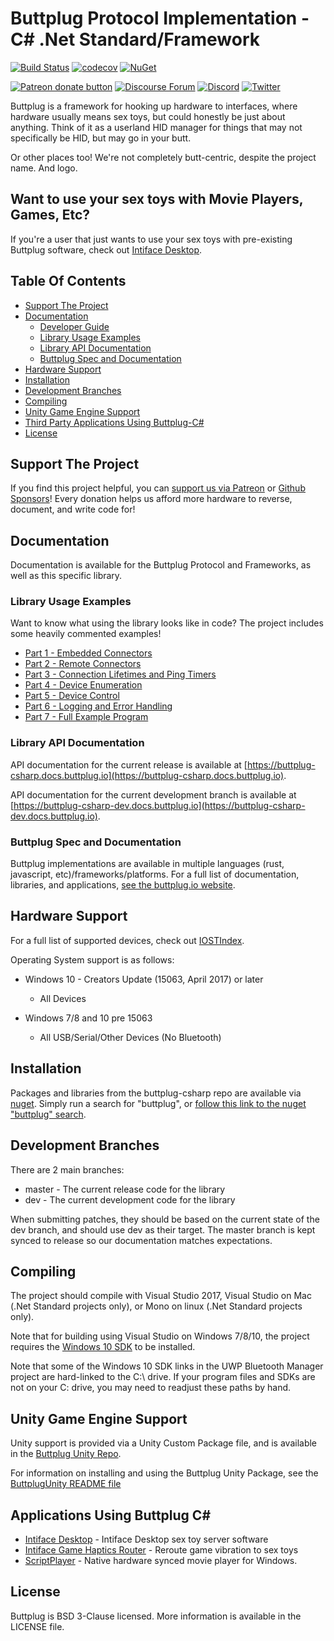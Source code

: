 # Buttplug Protocol Implementation - C# .Net Standard/Framework

[![Build Status](https://dev.azure.com/nplabs/buttplug/_apis/build/status/buttplugio.buttplug-csharp?branchName=master)](https://dev.azure.com/nplabs/buttplug/_build/latest?definitionId=2&branchName=master)
[![codecov](https://codecov.io/gh/buttplugio/buttplug-csharp/branch/master/graph/badge.svg)](https://codecov.io/gh/buttplugio/buttplug-csharp)
[![NuGet](https://img.shields.io/nuget/v/Buttplug.svg)](https://www.nuget.org/packages/Buttplug/)

[![Patreon donate button](https://img.shields.io/badge/patreon-donate-yellow.svg)](https://www.patreon.com/qdot)
[![Discourse Forum](https://img.shields.io/badge/discourse-forum-blue.svg)](https://metafetish.club)
[![Discord](https://img.shields.io/discord/353303527587708932.svg?logo=discord)](https://discord.buttplug.io)
[![Twitter](https://img.shields.io/twitter/follow/buttplugio.svg?style=social&logo=twitter)](https://twitter.com/buttplugio)

Buttplug is a framework for hooking up hardware to interfaces, where
hardware usually means sex toys, but could honestly be just about
anything. Think of it as a userland HID manager for things that may
not specifically be HID, but may go in your butt. 

Or other places too! We're not completely butt-centric, despite the
project name. And logo.

## Want to use your sex toys with Movie Players, Games, Etc?

If you're a user that just wants to use your sex toys with
pre-existing Buttplug software, check out [Intiface
Desktop](https://intiface.com/desktop).

## Table Of Contents

- [Support The Project](#support-the-project)
- [Documentation](#documentation)
    - [Developer Guide](#developer-guide)
    - [Library Usage Examples](#library-usage-examples)
    - [Library API Documentation](#library-api-documentation)
    - [Buttplug Spec and Documentation](#buttplug-spec-and-documentation)
- [Hardware Support](#hardware-support)
- [Installation](#installation)
- [Development Branches](#development-branches)
- [Compiling](#compiling)
- [Unity Game Engine Support](#unity-game-engine-support)
- [Third Party Applications Using Buttplug-C#](#third-party-applications-using-buttplug-c)
- [License](#license)

## Support The Project

If you find this project helpful, you can [support us via
Patreon](http://patreon.com/qdot) or [Github
Sponsors](https://github.com/sponsors/qdot)! Every donation helps us
afford more hardware to reverse, document, and write code for!

## Documentation

Documentation is available for the Buttplug Protocol and Frameworks,
as well as this specific library.

### Library Usage Examples

Want to know what using the library looks like in code? The project
includes some heavily commented examples!

- [Part 1 - Embedded Connectors](https://github.com/buttplugio/buttplug-csharp/blob/master/Buttplug.Examples.01.EmbeddedClientSetup/Program.cs)
- [Part 2 - Remote Connectors](https://github.com/buttplugio/buttplug-csharp/blob/master/Buttplug.Examples.02.WebsocketClientSetup/Program.cs)
- [Part 3 - Connection Lifetimes and Ping Timers](https://github.com/buttplugio/buttplug-csharp/blob/master/Buttplug.Examples.03.ConnectionLifetimesAndPingTimers/Program.cs)
- [Part 4 - Device Enumeration](https://github.com/buttplugio/buttplug-csharp/blob/master/Buttplug.Examples.04.DeviceEnumeration/Program.cs)
- [Part 5 - Device Control](https://github.com/buttplugio/buttplug-csharp/blob/master/Buttplug.Examples.05.DeviceControl/Program.cs)
- [Part 6 - Logging and Error Handling](https://github.com/buttplugio/buttplug-csharp/blob/master/Buttplug.Examples.06.LoggingAndErrorHandling/Program.cs)
- [Part 7 - Full Example Program](https://github.com/buttplugio/buttplug-csharp/blob/master/Buttplug.Examples.07.FullProgram/Program.cs)

### Library API Documentation

API documentation for the current release is available at
[https://buttplug-csharp.docs.buttplug.io](https://buttplug-csharp.docs.buttplug.io).

API documentation for the current development branch is available at
[https://buttplug-csharp-dev.docs.buttplug.io](https://buttplug-csharp-dev.docs.buttplug.io).

### Buttplug Spec and Documentation

Buttplug implementations are available in multiple languages (rust,
javascript, etc)/frameworks/platforms. For a full list of
documentation, libraries, and applications, [see the buttplug.io
website](https://buttplug.io).

## Hardware Support

For a full list of supported devices, check out [IOSTIndex](https://iostindex.com/?filter0ButtplugSupport=1).

Operating System support is as follows:

- Windows 10 - Creators Update (15063, April 2017) or later
  - All Devices

- Windows 7/8 and 10 pre 15063
  - All USB/Serial/Other Devices (No Bluetooth)

## Installation

Packages and libraries from the buttplug-csharp repo are available via
[nuget](http://nuget.org). Simply run a search for "buttplug", or
[follow this link to the nuget "buttplug" search](https://www.nuget.org/packages?q=buttplug).

## Development Branches

There are 2 main branches:

- master - The current release code for the library
- dev - The current development code for the library

When submitting patches, they should be based on the current state of
the dev branch, and should use dev as their target. The master branch
is kept synced to release so our documentation matches expectations.

## Compiling

The project should compile with Visual Studio 2017, Visual Studio on
Mac (.Net Standard projects only), or Mono on linux (.Net Standard
projects only).

Note that for building using Visual Studio on Windows 7/8/10, the
project requires the [Windows 10
SDK](https://developer.microsoft.com/en-us/windows/downloads/windows-10-sdk)
to be installed.

Note that some of the Windows 10 SDK links in the UWP Bluetooth
Manager project are hard-linked to the C:\ drive. If your program
files and SDKs are not on your C: drive, you may need to readjust
these paths by hand.

## Unity Game Engine Support

Unity support is provided via a Unity Custom Package file, and is
available in the
[Buttplug Unity Repo](https://github.com/buttplugio/buttplug-unity).

For information on installing and using the Buttplug Unity Package, see the [ButtplugUnity README file](https://github.com/buttplugio/buttplug-csharp/tree/master/ButtplugUnity)

## Applications Using Buttplug C#

- [Intiface Desktop](https://intiface.com/desktop) - Intiface Desktop sex toy server software
- [Intiface Game Haptics Router](https://intiface.com/ghr) - Reroute game vibration to sex toys
- [ScriptPlayer](https://github.com/FredTungsten/ScriptPlayer) - Native hardware synced movie player for Windows.

## License

Buttplug is BSD 3-Clause licensed. More information is available in
the LICENSE file.
